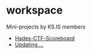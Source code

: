 # workspace

Mini-projects by KS.IS members

* [Hades-CTF-Scoreboard](hades.hol.es)
* [Updating ...](#)
